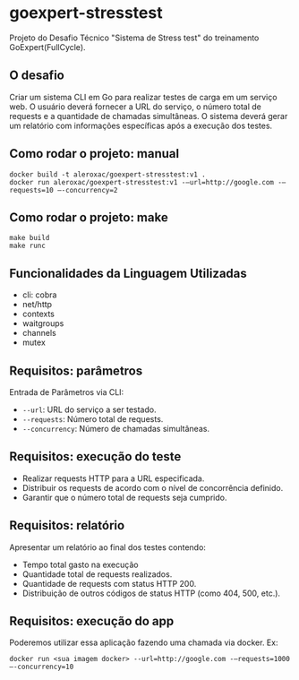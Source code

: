 # goexpert-stresstest
Projeto do Desafio Técnico "Sistema de Stress test" do treinamento GoExpert(FullCycle).



## O desafio
Criar um sistema CLI em Go para realizar testes de carga em um serviço web. 
O usuário deverá fornecer a URL do serviço, o número total de requests e a quantidade de chamadas simultâneas.
O sistema deverá gerar um relatório com informações específicas após a execução dos testes.



## Como rodar o projeto: manual
``` shell
docker build -t aleroxac/goexpert-stresstest:v1 .
docker run aleroxac/goexpert-stresstest:v1 -—url=http://google.com -—requests=10 —-concurrency=2
```

## Como rodar o projeto: make
``` shell
make build
make runc
```



## Funcionalidades da Linguagem Utilizadas
- cli: cobra
- net/http
- contexts
- waitgroups
- channels
- mutex



## Requisitos: parâmetros
Entrada de Parâmetros via CLI:
- `--url`: URL do serviço a ser testado.
- `--requests`: Número total de requests.
- `--concurrency`: Número de chamadas simultâneas.

## Requisitos: execução do teste
- Realizar requests HTTP para a URL especificada.
- Distribuir os requests de acordo com o nível de concorrência definido.
- Garantir que o número total de requests seja cumprido.

## Requisitos: relatório
Apresentar um relatório ao final dos testes contendo:
- Tempo total gasto na execução
- Quantidade total de requests realizados.
- Quantidade de requests com status HTTP 200.
- Distribuição de outros códigos de status HTTP (como 404, 500, etc.).

## Requisitos: execução do app
Poderemos utilizar essa aplicação fazendo uma chamada via docker. Ex:
``` shell
docker run <sua imagem docker> --url=http://google.com -—requests=1000 —-concurrency=10
```
